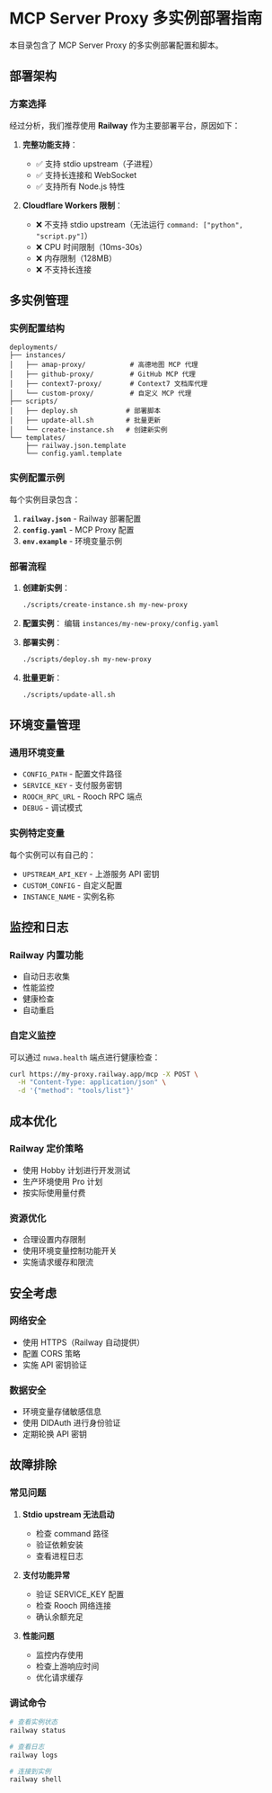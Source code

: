# MCP Server Proxy 多实例部署指南

本目录包含了 MCP Server Proxy 的多实例部署配置和脚本。

## 部署架构

### 方案选择

经过分析，我们推荐使用 **Railway** 作为主要部署平台，原因如下：

1. **完整功能支持**：
   - ✅ 支持 stdio upstream（子进程）
   - ✅ 支持长连接和 WebSocket
   - ✅ 支持所有 Node.js 特性

2. **Cloudflare Workers 限制**：
   - ❌ 不支持 stdio upstream（无法运行 `command: ["python", "script.py"]`）
   - ❌ CPU 时间限制（10ms-30s）
   - ❌ 内存限制（128MB）
   - ❌ 不支持长连接

## 多实例管理

### 实例配置结构

```
deployments/
├── instances/
│   ├── amap-proxy/           # 高德地图 MCP 代理
│   ├── github-proxy/         # GitHub MCP 代理  
│   ├── context7-proxy/       # Context7 文档库代理
│   └── custom-proxy/         # 自定义 MCP 代理
├── scripts/
│   ├── deploy.sh            # 部署脚本
│   ├── update-all.sh        # 批量更新
│   └── create-instance.sh   # 创建新实例
└── templates/
    ├── railway.json.template
    └── config.yaml.template
```

### 实例配置示例

每个实例目录包含：

1. **`railway.json`** - Railway 部署配置
2. **`config.yaml`** - MCP Proxy 配置
3. **`env.example`** - 环境变量示例

### 部署流程

1. **创建新实例**：
   ```bash
   ./scripts/create-instance.sh my-new-proxy
   ```

2. **配置实例**：
   编辑 `instances/my-new-proxy/config.yaml`

3. **部署实例**：
   ```bash
   ./scripts/deploy.sh my-new-proxy
   ```

4. **批量更新**：
   ```bash
   ./scripts/update-all.sh
   ```

## 环境变量管理

### 通用环境变量

- `CONFIG_PATH` - 配置文件路径
- `SERVICE_KEY` - 支付服务密钥
- `ROOCH_RPC_URL` - Rooch RPC 端点
- `DEBUG` - 调试模式

### 实例特定变量

每个实例可以有自己的：
- `UPSTREAM_API_KEY` - 上游服务 API 密钥
- `CUSTOM_CONFIG` - 自定义配置
- `INSTANCE_NAME` - 实例名称

## 监控和日志

### Railway 内置功能

- 自动日志收集
- 性能监控
- 健康检查
- 自动重启

### 自定义监控

可以通过 `nuwa.health` 端点进行健康检查：
```bash
curl https://my-proxy.railway.app/mcp -X POST \
  -H "Content-Type: application/json" \
  -d '{"method": "tools/list"}'
```

## 成本优化

### Railway 定价策略

- 使用 Hobby 计划进行开发测试
- 生产环境使用 Pro 计划
- 按实际使用量付费

### 资源优化

- 合理设置内存限制
- 使用环境变量控制功能开关
- 实施请求缓存和限流

## 安全考虑

### 网络安全

- 使用 HTTPS（Railway 自动提供）
- 配置 CORS 策略
- 实施 API 密钥验证

### 数据安全

- 环境变量存储敏感信息
- 使用 DIDAuth 进行身份验证
- 定期轮换 API 密钥

## 故障排除

### 常见问题

1. **Stdio upstream 无法启动**
   - 检查 command 路径
   - 验证依赖安装
   - 查看进程日志

2. **支付功能异常**
   - 验证 SERVICE_KEY 配置
   - 检查 Rooch 网络连接
   - 确认余额充足

3. **性能问题**
   - 监控内存使用
   - 检查上游响应时间
   - 优化请求缓存

### 调试命令

```bash
# 查看实例状态
railway status

# 查看日志
railway logs

# 连接到实例
railway shell
```
